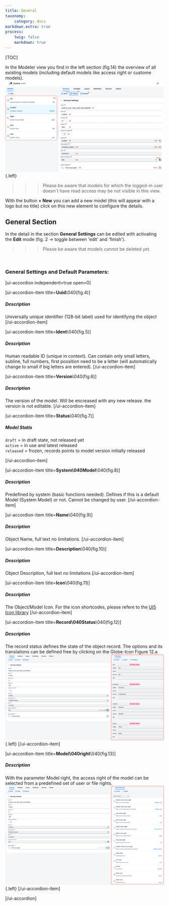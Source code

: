 ```yaml
---
title: General
taxonomy:
    category: docs
markdown.extra: true
process:
    twig: false
    markdown: true
---
```


[TOC]



In the Modeler view you find in the left section (fig.14) the overview of all existing models (including default models like access right or custome models).
![Modeler General](modeler-general.png?lightbox=1024&cropResize=900,900) {.left}

>>> Please be aware that models for which the logged-in user doesn`t have read access may be not visible in this view.

With the button **+ New** you can add a new model (this will appear with a logo but no title) click on this new element to configure the details.

## General Section

In the detail in the section **General Settings** can be edited with activating the **Edit** mode (fig. 2 -> toggle between 'edit' and 'finish').

>>> Please be aware that models cannot be deleted yet.

<br>

### General Settings and Default Parameters:

[ui-accordion independent=true open=0]

[ui-accordion-item title=<b>Uuid</b>\040(fig.4)]
##### Description
Universally unique identifier (128-bit label) used for identifying the object
[/ui-accordion-item]


[ui-accordion-item title=<b>Ident</b>\040(fig.5)]
##### Description
Human readable ID (unique in context). Can contain only small letters, subline, full numbers, first possition need to be a letter (will automatically change to small if big letters are entered).
[/ui-accordion-item]


[ui-accordion-item title=<b>Version</b>\040(fig.6)]
##### Description
The version of the model. Will be encreased with any new release. the version is not editable.
[/ui-accordion-item]


[ui-accordion-item title=<b>Status</b>\040(fig.7)]
##### Model Statis<br>
<code>draft</code> = in draft state, not released yet<br>
<code>active</code> =  in use and latest released<br>
<code>released</code> = frozen, records points to model version initially released<br>

[/ui-accordion-item]


[ui-accordion-item title=<b>System\040Model</b>\040(fig.8)]
##### Description
Predefined by system (basic functions needed). Defines if this is a default Model (System Model) or not. Cannot be changed by user.
[/ui-accordion-item]


[ui-accordion-item title=<b>Name</b>\040(fig.9)]
##### Description
Object Name, full text no limitations.
[/ui-accordion-item]


[ui-accordion-item title=<b>Description</b>\040(fig.10)]
##### Description
Object Description, full text no limitations
[/ui-accordion-item]


[ui-accordion-item title=<b>Icon</b>\040(fig.11)]
##### Description
The Object/Model Icon. For the icon shortcodes, please refere to the [UI5 Icon library](https://sapui5.hana.ondemand.com/sdk/test-resources/sap/m/demokit/iconExplorer/webapp/index.html#/overview/SAP-icons)
[/ui-accordion-item]


[ui-accordion-item title=<b>Record\040Status</b>\040(fig.12)]
##### Description
The record status defines the state of the object record. The options and its translations can be defined free by clicking on the Globe-Icon Figure 12.a<br>
![Record Status](record-status-detail.png?lightbox=1024&cropResize=500,500) {.left}
[/ui-accordion-item]


[ui-accordion-item title=<b>Model\040right</b>\040(fig.13)]
##### Description
With the parameter Model right, the access right of the model can be selected from a predefined set of user or file rights.<br>
![Model right](model-right-detail.png?lightbox=1024&cropResize=500,500) {.left}
[/ui-accordion-item]

[/ui-accordion]

